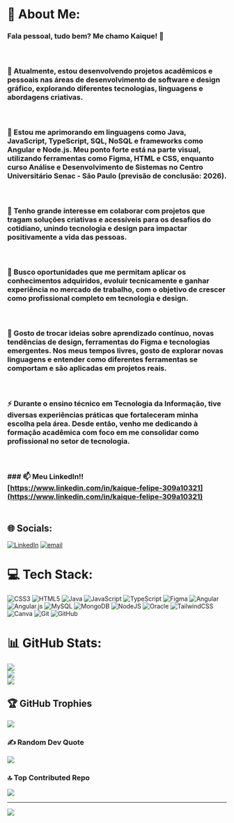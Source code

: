 # 💫 About Me:
### Fala pessoal, tudo bem? Me chamo Kaique! 👋<br><br><br><br>🔭 Atualmente, estou desenvolvendo projetos acadêmicos e pessoais nas áreas de **desenvolvimento de software** e **design gráfico**, explorando diferentes tecnologias, linguagens e abordagens criativas.<br><br><br><br>🌱 Estou me aprimorando em linguagens como **Java, JavaScript, TypeScript, SQL, NoSQL** e frameworks como **Angular** e **Node.js**. Meu ponto forte está na parte visual, utilizando ferramentas como **Figma**, **HTML** e **CSS**, enquanto curso **Análise e Desenvolvimento de Sistemas** no **Centro Universitário Senac - São Paulo** (previsão de conclusão: **2026**).<br><br><br><br>👯 Tenho grande interesse em colaborar com projetos que tragam **soluções criativas e acessíveis** para os desafios do cotidiano, unindo **tecnologia e design** para impactar positivamente a vida das pessoas.<br><br><br><br>🤔 Busco oportunidades que me permitam aplicar os conhecimentos adquiridos, evoluir tecnicamente e ganhar experiência no mercado de trabalho, com o objetivo de crescer como **profissional completo em tecnologia e design**.<br><br><br><br>💬 Gosto de trocar ideias sobre **aprendizado contínuo**, novas tendências de **design**, ferramentas do **Figma** e tecnologias emergentes. Nos meus tempos livres, gosto de explorar novas linguagens e entender como diferentes ferramentas se comportam e são aplicadas em projetos reais.<br><br><br><br>⚡ Durante o ensino técnico em **Tecnologia da Informação**, tive diversas experiências práticas que fortaleceram minha escolha pela área. Desde então, venho me dedicando à formação acadêmica com foco em me consolidar como profissional no setor de tecnologia.<br><br><br><br>### 📫 Meu LinkedIn!!  <br>[https://www.linkedin.com/in/kaique-felipe-309a10321](https://www.linkedin.com/in/kaique-felipe-309a10321)<br><br>


## 🌐 Socials:
[![LinkedIn](https://img.shields.io/badge/LinkedIn-%230077B5.svg?logo=linkedin&logoColor=white)](https://linkedin.com/in/https://www.linkedin.com/in/kaique-felipe-309a10321/?utm_source=share&utm_campaign=share_via&utm_content=profile&utm_medium=android_app) [![email](https://img.shields.io/badge/Email-D14836?logo=gmail&logoColor=white)](mailto:kaiquefelipe385@gmail.com) 

# 💻 Tech Stack:
![CSS3](https://img.shields.io/badge/css3-%231572B6.svg?style=for-the-badge&logo=css3&logoColor=white) ![HTML5](https://img.shields.io/badge/html5-%23E34F26.svg?style=for-the-badge&logo=html5&logoColor=white) ![Java](https://img.shields.io/badge/java-%23ED8B00.svg?style=for-the-badge&logo=openjdk&logoColor=white) ![JavaScript](https://img.shields.io/badge/javascript-%23323330.svg?style=for-the-badge&logo=javascript&logoColor=%23F7DF1E) ![TypeScript](https://img.shields.io/badge/typescript-%23007ACC.svg?style=for-the-badge&logo=typescript&logoColor=white) ![Figma](https://img.shields.io/badge/figma-%23F24E1E.svg?style=for-the-badge&logo=figma&logoColor=white) ![Angular](https://img.shields.io/badge/angular-%23DD0031.svg?style=for-the-badge&logo=angular&logoColor=white) ![Angular.js](https://img.shields.io/badge/angular.js-%23E23237.svg?style=for-the-badge&logo=angularjs&logoColor=white) ![MySQL](https://img.shields.io/badge/mysql-4479A1.svg?style=for-the-badge&logo=mysql&logoColor=white) ![MongoDB](https://img.shields.io/badge/MongoDB-%234ea94b.svg?style=for-the-badge&logo=mongodb&logoColor=white) ![NodeJS](https://img.shields.io/badge/node.js-6DA55F?style=for-the-badge&logo=node.js&logoColor=white) ![Oracle](https://img.shields.io/badge/Oracle-F80000?style=for-the-badge&logo=oracle&logoColor=white) ![TailwindCSS](https://img.shields.io/badge/tailwindcss-%2338B2AC.svg?style=for-the-badge&logo=tailwind-css&logoColor=white) ![Canva](https://img.shields.io/badge/Canva-%2300C4CC.svg?style=for-the-badge&logo=Canva&logoColor=white) ![Git](https://img.shields.io/badge/git-%23F05033.svg?style=for-the-badge&logo=git&logoColor=white) ![GitHub](https://img.shields.io/badge/github-%23121011.svg?style=for-the-badge&logo=github&logoColor=white)
# 📊 GitHub Stats:
![](https://github-readme-stats.vercel.app/api?username=bigkaique&theme=tokyonight&hide_border=false&include_all_commits=false&count_private=false)<br/>
![](https://nirzak-streak-stats.vercel.app/?user=bigkaique&theme=tokyonight&hide_border=false)<br/>
![](https://github-readme-stats.vercel.app/api/top-langs/?username=bigkaique&theme=tokyonight&hide_border=false&include_all_commits=false&count_private=false&layout=compact)

## 🏆 GitHub Trophies
![](https://github-profile-trophy.vercel.app/?username=bigkaique&theme=algolia&no-frame=false&no-bg=true&margin-w=4)

### ✍️ Random Dev Quote
![](https://quotes-github-readme.vercel.app/api?type=horizontal&theme=tokyonight)

### 🔝 Top Contributed Repo
![](https://github-contributor-stats.vercel.app/api?username=bigkaique&limit=5&theme=tokyonight&combine_all_yearly_contributions=true)

---
[![](https://visitcount.itsvg.in/api?id=bigkaique&icon=0&color=0)](https://visitcount.itsvg.in)

<!-- Proudly created with GPRM ( https://gprm.itsvg.in ) -->
